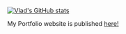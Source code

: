 [![Vlad's GitHub stats](https://github-readme-stats.vercel.app/api?username=VladSydorets&show_icons=true&theme=aura_dark )](https://github.com/anuraghazra/github-readme-stats)

My Portfolio website is published <a href="https://syncdoth.github.io" target="_blank">here!</a>
